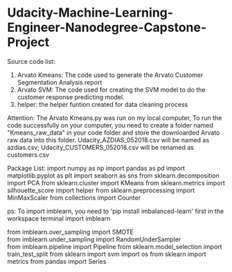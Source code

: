 # Udacity-Machine-Learning-Engineer-Nanodegree-Capstone-Project

Source code list:
1. Arvato Kmeans: The code used to generate the Arvato Customer Segmentation Analysis report
2. Arvato SVM: The code used for creating the SVM model to do the customer response predicting model.
3. helper: the helper funtion created for data cleaning process

Attention: The Arvato Kmeans.py was run on my local computer, To run the code successfully on your computer,
you need to create a folder named "Kmeans_raw_data" in your code folder and store the downloarded Arvato raw data
into this folder. Udacity_AZDIAS_052018.csv will be named as azdias.csv; Udacity_CUSTOMERS_052018.csv will be 
renamed as customers.csv


Package List:
import numpy as np
import pandas as pd
import matplotlib.pyplot as plt
import seaborn as sns
from sklearn.decomposition import PCA
from sklearn.cluster import KMeans
from sklearn.metrics import silhouette_score
import helper
from sklearn.preprocessing import MinMaxScaler
from collections import Counter

ps: To import imblearn, you need to 'pip install imbalanced-learn' first in the workspace terminal
import imblearn

from imblearn.over_sampling import SMOTE<br>
from imblearn.under_sampling import RandomUnderSampler<br>
from imblearn.pipeline import Pipeline
from sklearn.model_selection import train_test_split
from sklearn import svm
import os
from sklearn import metrics
from pandas import Series
